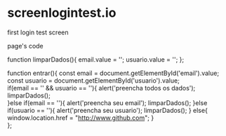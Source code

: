 # screenlogintest.io
first login test screen

page's code

function limparDados(){
    email.value = '';
    usuario.value = '';
};

function entrar(){
    const email = document.getElementById('email').value;
    const usuario = document.getElementById('usuario').value;			
    if(email == '' && usuario == ''){
        alert('preencha todos os dados');
        limparDados();	
    }else if(email == ''){
        alert('preencha seu email');
        limparDados();
    }else if(usuario == ''){
        alert('preencha seu usuario');
        limparDados();
    }
    else{
        window.location.href = "http://www.github.com";
    }		
};



